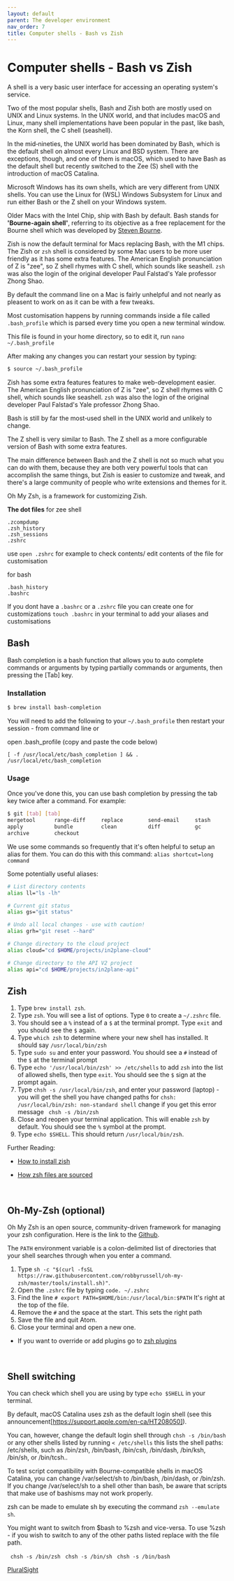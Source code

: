 ```yaml
---
layout: default
parent: The developer environment
nav_order: 7
title: Computer shells - Bash vs Zish
---
```


# Computer shells - Bash vs Zish

A shell is a very basic user interface for accessing an operating system's service. 

Two of the most popular shells, Bash and Zish both are mostly used on UNIX and Linux systems. In the UNIX world, and that includes macOS and Linux, many shell implementations have been popular in the past, like bash, the Korn shell, the C shell (seashell).

In the mid‑nineties, the UNIX world has been dominated by Bash, which is the default shell on almost every Linux and BSD system. There are exceptions, though, and one of them is macOS, which used to have Bash as the default shell but recently switched to the Zee (S) shell with the introduction of macOS Catalina.

Microsoft Windows has its own shells, which are very different from UNIX shells. You can use the Linux for (WSL) Windows Subsystem for Linux and run either Bash or the Z shell on your Windows system.

Older Macs with the Intel Chip, ship with Bash by default. Bash stands for **'Bourne-again shell'**, referring to its objective as a free replacement for the Bourne shell which was developed by [Steven Bourne](https://en.wikipedia.org/wiki/Stephen_R._Bourne).

Zish is now the default terminal for Macs replacing Bash, with the M1 chips. The Zish or `zsh` shell is considered by some Mac users to be more user friendly as it has some extra features. The American English pronunciation of Z is "zee", so Z shell rhymes with C shell, which sounds like seashell. `zsh` was also the login of the original developer Paul Falstad's Yale professor Zhong Shao.

By default the command line on a Mac is fairly unhelpful and not nearly as pleasent to work on as it can be with a few tweaks.

Most customisation happens by running commands inside a file called `.bash_profile` which is parsed every time you open a new terminal window.

This file is found in your home directory, so to edit it, run `nano ~/.bash_profile`

After making any changes you can restart your session by typing:

```bash
$ source ~/.bash_profile
```

Zish has some extra features features to make web-development easier. The American English pronunciation of Z is "zee", so Z shell rhymes with C shell, which sounds like seashell. `zsh` was also the login of the original developer Paul Falstad's Yale professor Zhong Shao.

Bash is still by far the most‑used shell in the UNIX world and unlikely to change.

The Z shell is very similar to Bash. The Z shell as a more configurable version of Bash with some extra features.

The main difference between Bash and the Z shell is not so much what you can do with them, because they are both very powerful tools that can accomplish the same things, but Zish is easier to customize and tweak, and there's a large community of people who write extensions and themes for it. 

Oh My Zsh, is a framework for customizing Zish.


**The dot files**
for zee shell

```
.zcompdump
.zsh_history
.zsh_sessions
.zshrc
```

use `open .zshrc` for example to check contents/ edit contents of the file for customisation

for bash

```
.bash_history
.bashrc
```

If you dont have a `.bashrc` or a `.zshrc` file you can create one for customizations `touch .bashrc` in your terminal to add your aliases and customisations

## Bash 

Bash completion is a bash function that allows you to auto complete commands or arguments by typing partially commands or arguments, then pressing the [Tab] key.

### Installation

```bash
$ brew install bash-completion
```

You will need to add the following to your `~/.bash_profile` then restart your session - from command line or

open .bash_profile (copy and paste the code below)

```
[ -f /usr/local/etc/bash_completion ] && . /usr/local/etc/bash_completion
```

### Usage

Once you've done this, you can use bash completion by pressing the tab key twice after a command. For example:

```bash
$ git [tab] [tab]
mergetool      range-diff     replace        send-email     stash          worktree
apply          bundle         clean          diff           gc             init           mv             rebase         request-pull   shortlog       status
archive        checkout
```

We use some commands so frequently that it's often helpful to setup an alias for them. You can do this with this command: `alias shortcut=long command`

Some potentially useful aliases:

```bash
# List directory contents
alias ll="ls -lh"

# Current git status
alias gs="git status"

# Undo all local changes - use with caution!
alias grh="git reset --hard"

# Change directory to the cloud project
alias cloud="cd $HOME/projects/in2plane-cloud"

# Change directory to the API V2 project
alias api="cd $HOME/projects/in2plane-api"
```

## Zish

1. Type `brew install zsh`.
2. Type `zsh`. You will see a list of options. Type `0` to create a `~/.zshrc` file.
3. You should see a `%` instead of a `$` at the terminal prompt. Type `exit` and you should see the `$` again.
4. Type `which zsh` to determine where your new shell has installed. It should say `/usr/local/bin/zsh`
5. Type `sudo su` and enter your password. You should see a `#` instead of the `$` at the terminal prompt
6. Type `echo '/usr/local/bin/zsh' >> /etc/shells` to add `zsh` into the list of allowed shells, then type `exit`. You should see the `$` sign at the prompt again.
6. Type `chsh -s /usr/local/bin/zsh`, and enter your password (laptop) - you will get the shell you have changed paths for ```chsh: /usr/local/bin/zsh: non-standard shell``` change if you get this error message ``` chsh -s /bin/zsh```
7. Close and reopen your terminal application. This will enable `zsh` by default. You should see the `%` symbol at the prompt.
7. Type `echo $SHELL`. This should return `/usr/local/bin/zsh`.

Further Reading:

- [How to install zish](https://linuxhandbook.com/install-zsh/)
  
- [How zsh files are sourced](http://zsh.sourceforge.net/Intro/intro_3.html)

<br>

## Oh-My-Zsh (optional)

Oh My Zsh is an open source, community-driven framework for managing your zsh configuration. Here is the link to the [Github](https://github.com/robbyrussell/oh-my-zsh).

The `PATH` environment variable is a colon-delimited list of directories that your shell searches through when you enter a command.

1. Type `sh -c "$(curl -fsSL https://raw.githubusercontent.com/robbyrussell/oh-my-zsh/master/tools/install.sh)"`.
2. Open the `.zshrc` file by typing `code. ~/.zshrc`
3. Find the line `# export PATH=$HOME/bin:/usr/local/bin:$PATH` It's right at the top of the file.
4. Remove the `#` and the space at the start. This sets the right path
5. Save the file and quit Atom.
6. Close your terminal and open a new one.

- If you want to override or add plugins go to [zsh plugins](https://github.com/ohmyzsh/ohmyzsh/tree/master/plugins/vscode)

<br>

## Shell switching

You can check which shell you are using by type `echo $SHELL` in your terminal.

By default, macOS Catalina uses zsh as the default login shell (see this announcement[https://support.apple.com/en-ca/HT208050]). 

You can, however, change the default login shell through `chsh -s /bin/bash` or any other shells listed by running  `< /etc/shells` this lists the shell paths: /etc/shells, such as /bin/zsh, /bin/bash, /bin/csh, /bin/dash, /bin/ksh, /bin/sh, or /bin/tcsh..

To test script compatibility with Bourne-compatible shells in macOS Catalina, you can change /var/select/sh to /bin/bash, /bin/dash, or /bin/zsh. If you change /var/select/sh to a shell other than bash, be aware that scripts that make use of bashisms may not work properly.

zsh can be made to emulate sh by executing the command ```zsh --emulate sh```.

You might want to switch from $bash to %zsh and vice-versa. To use %zsh - if you wish to switch to any of the other paths listed replace with the file path.

``` chsh -s /bin/zsh```
``` chsh -s /bin/sh```
``` chsh -s /bin/bash```


[PluralSight](https://app.pluralsight.com/course-player?courseId=29e8d875-9af9-4018-9362-1b94d3e1e049)
